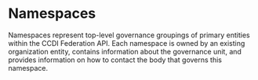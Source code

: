 # Namespaces

Namespaces represent top-level governance groupings of primary entities within
the CCDI Federation API. Each namespace is owned by an existing organization
entity, contains information about the governance unit, and provides information
on how to contact the body that governs this namespace.

